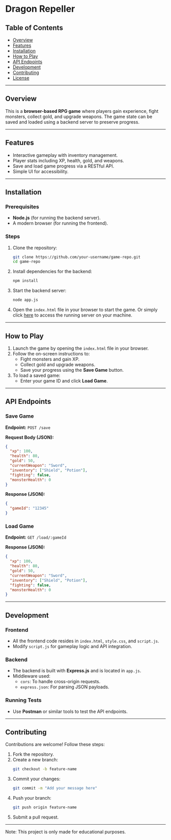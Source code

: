 # Dragon Repeller

## Table of Contents
- [Overview](#overview)
- [Features](#features)
- [Installation](#installation)
- [How to Play](#how-to-play)
- [API Endpoints](#api-endpoints)
- [Development](#development)
- [Contributing](#contributing)
- [License](#license)

---

## Overview

This is a **browser-based RPG game** where players gain experience, fight monsters, collect gold, and upgrade weapons. The game state can be saved and loaded using a backend server to preserve progress.

---

## Features
- Interactive gameplay with inventory management.
- Player stats including XP, health, gold, and weapons.
- Save and load game progress via a RESTful API.
- Simple UI for accessibility.

---

## Installation

### Prerequisites
- **Node.js** (for running the backend server).
- A modern browser (for running the frontend).

### Steps
1. Clone the repository:
    ```bash
    git clone https://github.com/your-username/game-repo.git
    cd game-repo
    ```
2. Install dependencies for the backend:
    ```bash
    npm install
    ```
3. Start the backend server:
    ```bash
    node app.js
    ```
4. Open the `index.html` file in your browser to start the game.
Or simply click [here](http://localhost:5000/) to access the running server on your machine.

---

## How to Play
1. Launch the game by opening the `index.html` file in your browser.
2. Follow the on-screen instructions to:
   - Fight monsters and gain XP.
   - Collect gold and upgrade weapons.
   - Save your progress using the **Save Game** button.
3. To load a saved game:
   - Enter your game ID and click **Load Game**.

---

## API Endpoints

### Save Game
**Endpoint:** `POST /save`

**Request Body (JSON):**
```json
{
  "xp": 100,
  "health": 80,
  "gold": 50,
  "currentWeapon": "Sword",
  "inventory": ["Shield", "Potion"],
  "fighting": false,
  "monsterHealth": 0
}
```

**Response (JSON):**
```json
{
  "gameId": "12345"
}
```

### Load Game
**Endpoint:** `GET /load/:gameId`

**Response (JSON):**
```json
{
  "xp": 100,
  "health": 80,
  "gold": 50,
  "currentWeapon": "Sword",
  "inventory": ["Shield", "Potion"],
  "fighting": false,
  "monsterHealth": 0
}
```

---

## Development

### Frontend
- All the frontend code resides in `index.html`, `style.css`, and `script.js`.
- Modify `script.js` for gameplay logic and API integration.

### Backend
- The backend is built with **Express.js** and is located in `app.js`.
- Middleware used:
  - `cors`: To handle cross-origin requests.
  - `express.json`: For parsing JSON payloads.

### Running Tests
- Use **Postman** or similar tools to test the API endpoints.

---

## Contributing
Contributions are welcome! Follow these steps:
1. Fork the repository.
2. Create a new branch:
    ```bash
    git checkout -b feature-name
    ```
3. Commit your changes:
    ```bash
    git commit -m "Add your message here"
    ```
4. Push your branch:
    ```bash
    git push origin feature-name
    ```
5. Submit a pull request.

---
Note: This project is only made for educational purposes.
